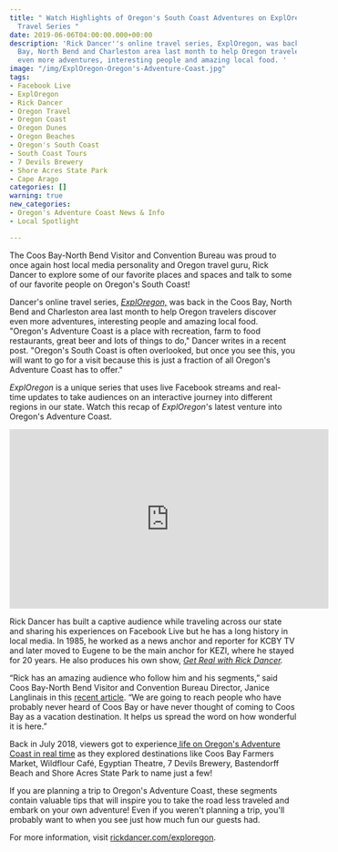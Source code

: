 ```yaml
---
title: " Watch Highlights of Oregon's South Coast Adventures on ExplOregon Online
  Travel Series "
date: 2019-06-06T04:00:00.000+00:00
description: 'Rick Dancer''s online travel series, ExplOregon, was back in the Coos
  Bay, North Bend and Charleston area last month to help Oregon travelers discover
  even more adventures, interesting people and amazing local food. '
image: "/img/ExplOregon-Oregon's-Adventure-Coast.jpg"
tags:
- Facebook Live
- ExplOregon
- Rick Dancer
- Oregon Travel
- Oregon Coast
- Oregon Dunes
- Oregon Beaches
- Oregon's South Coast
- South Coast Tours
- 7 Devils Brewery
- Shore Acres State Park
- Cape Arago
categories: []
warning: true
new_categories:
- Oregon's Adventure Coast News & Info
- Local Spotlight

---
```

The Coos Bay-North Bend Visitor and Convention Bureau was proud to once again host local media personality and Oregon travel guru, Rick Dancer to explore some of our favorite places and spaces and talk to some of our favorite people on Oregon's South Coast!

Dancer's online travel series, [_ExplOregon,_](https://www.facebook.com/ExplOregon-The-Back-Stories-110944429810670/) was back in the Coos Bay, North Bend and Charleston area last month to help Oregon travelers discover even more adventures, interesting people and amazing local food. "Oregon's Adventure Coast is a place with recreation, farm to food restaurants, great beer and lots of things to do," Dancer writes in a recent post. "Oregon's South Coast is often overlooked, but once you see this, you will want to go for a visit because this is just a fraction of all Oregon's Adventure Coast has to offer."

_ExplOregon_ is a unique series that uses live Facebook streams and real-time updates to take audiences on an interactive journey into different regions in our state. Watch this recap of _ExplOregon_'s latest venture into Oregon's Adventure Coast.

<iframe width="560" height="315" src="https://www.youtube.com/embed/VjgBwUwrFHA" frameborder="0" allow="accelerometer; autoplay; encrypted-media; gyroscope; picture-in-picture" allowfullscreen></iframe>

Rick Dancer has built a captive audience while traveling across our state and sharing his experiences on Facebook Live but he has a long history in local media. In 1985, he worked as a news anchor and reporter for KCBY TV and later moved to Eugene to be the main anchor for KEZI, where he stayed for 20 years. He also produces his own show, [_Get Real with Rick Dancer_](https://rickdancer.com/)_._

“Rick has an amazing audience who follow him and his segments,” said Coos Bay-North Bend Visitor and Convention Bureau Director, Janice Langlinais in this [recent article](https://theworldlink.com/news/local/online-travel-series-rolls-into-town-to-show-off-what/article_69491aa8-4133-5050-9d22-9c19a9ba6005.html). “We are going to reach people who have probably never heard of Coos Bay or have never thought of coming to Coos Bay as a vacation destination. It helps us spread the word on how wonderful it is here.”

Back in July 2018, viewers got to experience[ life on Oregon's Adventure Coast in real time](https://oregonsadventurecoast.com/blog/live-from-oregons-adventure-coast-25-experiences-with-that-oregon-life/) as they explored destinations like Coos Bay Farmers Market, Wildflour Café, Egyptian Theatre, 7 Devils Brewery, Bastendorff Beach and Shore Acres State Park to name just a few! 

If you are planning a trip to Oregon's Adventure Coast, these segments contain valuable tips that will inspire you to take the road less traveled and embark  on your own adventure!  Even if you weren't planning a trip, you'll probably want to when you see just how much fun our guests had.

For more information, visit [rickdancer.com/exploregon](https://rickdancer.com/exploregon-the-back-stories/ "https://rickdancer.com/exploregon-the-back-stories/").